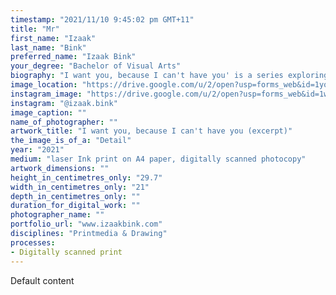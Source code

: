 ```yaml
---
timestamp: "2021/11/10 9:45:02 pm GMT+11"
title: "Mr"
first_name: "Izaak"
last_name: "Bink"
preferred_name: "Izaak Bink"
your_degree: "Bachelor of Visual Arts"
biography: "I want you, because I can't have you' is a series exploring the hardship created by the secrecy that defines the queer experience. Violent and promiscuous messages are communicated via 'glyphs', coded text that takes 'Polari phrases' (the phrases and language of gay subculture), real-life conversation extracts, and historical facts about anti-LGBT brutality in order to highlight the secrecy, hidden callousness, and discretion required as a part of coded communication within the queer experience. The coded text is combined with images from gay male-oriented pornographic publications from the 1970's and early 2000's. This contrasts a 'hero' image with the violent coded text, creating a toxic caricature of the exaggerated masculinity that gay men are often forced to emulate. The layers of the text and imagery are intended to place emphasis on the relationship between what is 'in front' and what is 'behind', forcing the viewer to ask the question, 'Whose place is it to decode this work?'"
image_location: "https://drive.google.com/u/2/open?usp=forms_web&id=1yo9reBsvEHZxOpXRgg_l7FYNwMJJiqxZ"
instagram_image: "https://drive.google.com/u/2/open?usp=forms_web&id=1wFkaghpaDPGKv_0DXwkwP3sdJpEUDnr1"
instagram: "@izaak.bink"
image_caption: ""
name_of_photographer: ""
artwork_title: "I want you, because I can't have you (excerpt)"
the_image_is_of_a: "Detail"
year: "2021"
medium: "laser Ink print on A4 paper, digitally scanned photocopy"
artwork_dimensions: ""
height_in_centimetres_only: "29.7"
width_in_centimetres_only: "21"
depth_in_centimetres_only: ""
duration_for_digital_work: ""
photographer_name: ""
portfolio_url: "www.izaakbink.com"
disciplines: "Printmedia & Drawing"
processes:
- Digitally scanned print
---
```


Default content